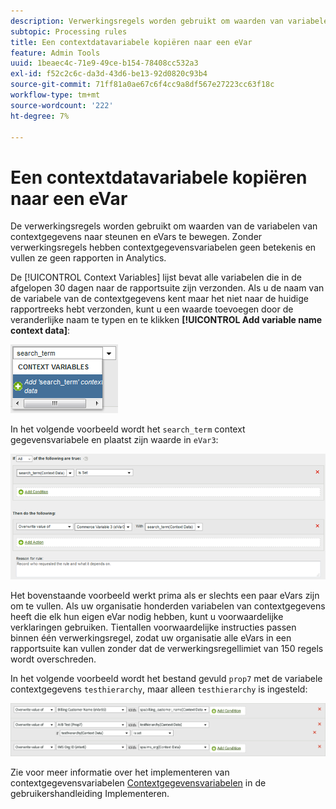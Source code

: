 ```yaml
---
description: Verwerkingsregels worden gebruikt om waarden van variabelen van de Gegevens van de Context naar steunen en eVars te bewegen.
subtopic: Processing rules
title: Een contextdatavariabele kopiëren naar een eVar
feature: Admin Tools
uuid: 1beaec4c-71e9-49ce-b154-78408cc532a3
exl-id: f52c2c6c-da3d-43d6-be13-92d0820c93b4
source-git-commit: 71ff81a0ae67c6f4cc9a8df567e27223cc63f18c
workflow-type: tm+mt
source-wordcount: '222'
ht-degree: 7%

---
```


# Een contextdatavariabele kopiëren naar een eVar

De verwerkingsregels worden gebruikt om waarden van de variabelen van contextgegevens naar steunen en eVars te bewegen. Zonder verwerkingsregels hebben contextgegevensvariabelen geen betekenis en vullen ze geen rapporten in Analytics.

De [!UICONTROL Context Variables] lijst bevat alle variabelen die in de afgelopen 30 dagen naar de rapportsuite zijn verzonden. Als u de naam van de variabele van de contextgegevens kent maar het niet naar de huidige rapportreeks hebt verzonden, kunt u een waarde toevoegen door de veranderlijke naam te typen en te klikken **[!UICONTROL Add variable name context data]**:

![Toevoegen](assets/add-context-variable.png)

In het volgende voorbeeld wordt het `search_term` context gegevensvariabele en plaatst zijn waarde in `eVar3`:

![Set](assets/set-context-data.png)

Het bovenstaande voorbeeld werkt prima als er slechts een paar eVars zijn om te vullen. Als uw organisatie honderden variabelen van contextgegevens heeft die elk hun eigen eVar nodig hebben, kunt u voorwaardelijke verklaringen gebruiken. Tientallen voorwaardelijke instructies passen binnen één verwerkingsregel, zodat uw organisatie alle eVars in een rapportsuite kan vullen zonder dat de verwerkingsregellimiet van 150 regels wordt overschreden.

In het volgende voorbeeld wordt het bestand gevuld `prop7` met de variabele contextgegevens `testhierarchy`, maar alleen `testhierarchy` is ingesteld:

![Voorwaardelijk](assets/add-conditional.png)

Zie voor meer informatie over het implementeren van contextgegevensvariabelen [Contextgegevensvariabelen](/help/implement/vars/page-vars/contextdata.md) in de gebruikershandleiding Implementeren.
